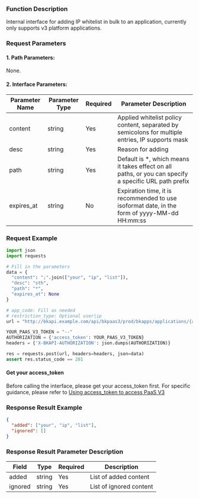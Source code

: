 ### Function Description
Internal interface for adding IP whitelist in bulk to an application, currently only supports v3 platform applications.

### Request Parameters

#### 1. Path Parameters:
None.

#### 2. Interface Parameters:

| Parameter Name | Parameter Type | Required | Parameter Description |
| -------------- | -------------- | -------- | --------------------- |
| content        | string         | Yes      | Applied whitelist policy content, separated by semicolons for multiple entries, IP supports mask |
| desc           | string         | Yes      | Reason for adding     |
| path           | string         | Yes      | Default is *, which means it takes effect on all paths, or you can specify a specific URL path prefix |
| expires_at     | string         | No       | Expiration time, it is recommended to use isoformat date, in the form of yyyy-MM-dd HH:mm:ss |

### Request Example
```python
import json
import requests

# Fill in the parameters
data = {
  "content": ";".join(["your", "ip", "list"]),
  "desc": "sth",
  "path": "*",
  "expires_at": None
}

# app_code: Fill as needed
# restriction_type: Optional user|ip
url = "http://bkapi.example.com/api/bkpaas3/prod/bkapps/applications/{app_code}/access_control/restriction_type/{restriction_type}/strategy/"

YOUR_PAAS_V3_TOKEN = "--"
AUTHORIZATION = {'access_token': YOUR_PAAS_V3_TOKEN}
headers = {'X-BKAPI-AUTHORIZATION': json.dumps(AUTHORIZATION)}

res = requests.post(url, headers=headers, json=data)
assert res.status_code == 201
```
#### Get your access_token
Before calling the interface, please get your access_token first. For specific guidance, please refer to [Using access_token to access PaaS V3](https://bk.tencent.com/docs/markdown/PaaS3.0/topics/paas/access_token)

### Response Result Example
```json
{
  "added": ["your", "ip", "list"],
  "ignored": []
}
```

### Response Result Parameter Description

| Field   | Type   | Required | Description             |
| ------- | ------ | -------- | ----------------------- |
| added   | string | Yes      | List of added content   |
| ignored | string | Yes      | List of ignored content |